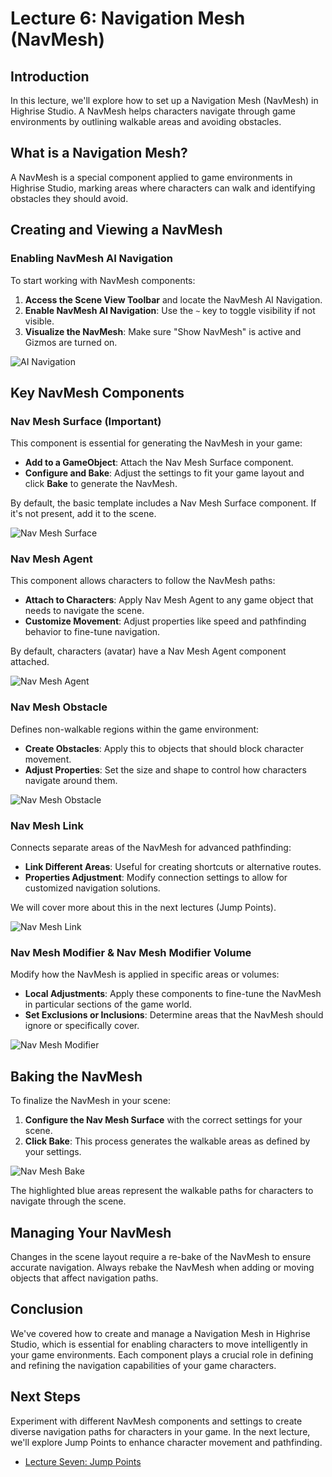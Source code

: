 # Lecture 6: Navigation Mesh (NavMesh)

## Introduction

In this lecture, we'll explore how to set up a Navigation Mesh (NavMesh) in Highrise Studio. A NavMesh helps characters navigate through game environments by outlining walkable areas and avoiding obstacles.

## What is a Navigation Mesh?

A NavMesh is a special component applied to game environments in Highrise Studio, marking areas where characters can walk and identifying obstacles they should avoid.

## Creating and Viewing a NavMesh

### Enabling NavMesh AI Navigation

To start working with NavMesh components:

1. **Access the Scene View Toolbar** and locate the NavMesh AI Navigation.
2. **Enable NavMesh AI Navigation**: Use the `~` key to toggle visibility if not visible.
3. **Visualize the NavMesh**: Make sure "Show NavMesh" is active and Gizmos are turned on.

![AI Navigation](/assets/learn/guides/studio/Lectures/AI-navigation.png)

## Key NavMesh Components

### Nav Mesh Surface (Important)

This component is essential for generating the NavMesh in your game:

- **Add to a GameObject**: Attach the Nav Mesh Surface component.
- **Configure and Bake**: Adjust the settings to fit your game layout and click **Bake** to generate the NavMesh.

<Note type="info">
By default, the basic template includes a Nav Mesh Surface component. If it's not present, add it to the scene.
</Note>

![Nav Mesh Surface](/assets/learn/guides/studio/Lectures/navmesh-surface.png)

### Nav Mesh Agent

This component allows characters to follow the NavMesh paths:

- **Attach to Characters**: Apply Nav Mesh Agent to any game object that needs to navigate the scene.
- **Customize Movement**: Adjust properties like speed and pathfinding behavior to fine-tune navigation.

<Note type="warning">
By default, characters (avatar) have a Nav Mesh Agent component attached.
</Note>

![Nav Mesh Agent](/assets/learn/guides/studio/Lectures/navmesh-agent.png)

### Nav Mesh Obstacle

Defines non-walkable regions within the game environment:

- **Create Obstacles**: Apply this to objects that should block character movement.
- **Adjust Properties**: Set the size and shape to control how characters navigate around them.

![Nav Mesh Obstacle](/assets/learn/guides/studio/Lectures/navmesh-obstacle.png)

### Nav Mesh Link

Connects separate areas of the NavMesh for advanced pathfinding:

- **Link Different Areas**: Useful for creating shortcuts or alternative routes.
- **Properties Adjustment**: Modify connection settings to allow for customized navigation solutions.

<Note type="info">
We will cover more about this in the next lectures (Jump Points).
</Note>

![Nav Mesh Link](/assets/learn/guides/studio/Lectures/navmesh-link.png)

### Nav Mesh Modifier & Nav Mesh Modifier Volume

Modify how the NavMesh is applied in specific areas or volumes:

- **Local Adjustments**: Apply these components to fine-tune the NavMesh in particular sections of the game world.
- **Set Exclusions or Inclusions**: Determine areas that the NavMesh should ignore or specifically cover.

![Nav Mesh Modifier](/assets/learn/guides/studio/Lectures/navmesh-modifier.png)

## Baking the NavMesh

To finalize the NavMesh in your scene:

1. **Configure the Nav Mesh Surface** with the correct settings for your scene.
2. **Click Bake**: This process generates the walkable areas as defined by your settings.

![Nav Mesh Bake](/assets/learn/guides/studio/Lectures/bake-navmesh.png)

<Note type="info">
The highlighted blue areas represent the walkable paths for characters to navigate through the scene.
</Note>

## Managing Your NavMesh

Changes in the scene layout require a re-bake of the NavMesh to ensure accurate navigation. Always rebake the NavMesh when adding or moving objects that affect navigation paths.

## Conclusion

We've covered how to create and manage a Navigation Mesh in Highrise Studio, which is essential for enabling characters to move intelligently in your game environments. Each component plays a crucial role in defining and refining the navigation capabilities of your game characters.

## Next Steps

Experiment with different NavMesh components and settings to create diverse navigation paths for characters in your game. In the next lecture, we'll explore Jump Points to enhance character movement and pathfinding.

- [Lecture Seven: Jump Points](https://create.highrise.game/learn/studio/create/beginner-guide/lecture-seven)